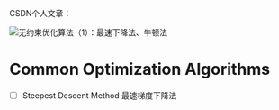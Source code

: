 CSDN个人文章：    

![无约束优化算法（1）：最速下降法、牛顿法](https://blog.csdn.net/qq_41858528/article/details/120554440)

# Common Optimization Algorithms 

- [ ] Steepest Descent Method 最速梯度下降法
